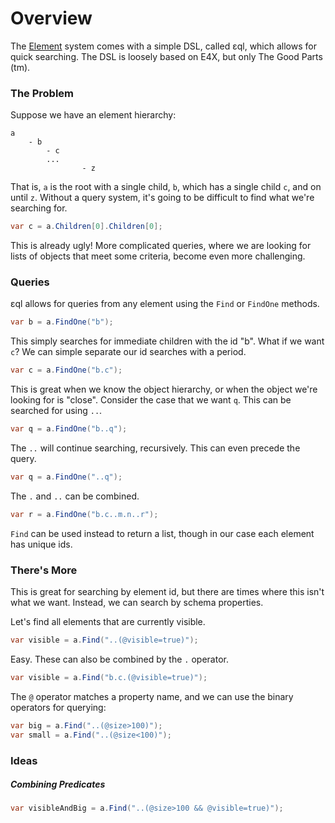 # Overview

The [Element](element.md) system comes with a simple DSL, called ɛql, which allows for quick searching. The DSL is loosely based on E4X, but only The Good Parts (tm).

### The Problem

Suppose we have an element hierarchy:

```
a
	- b
		- c
		...
				- z
```

That is, `a` is the root with a single child, `b`, which has a single child `c`, and on until `z`. Without a query system, it's going to be difficult to find what we're searching for.

```csharp
var c = a.Children[0].Children[0];
```

This is already ugly! More complicated queries, where we are looking for lists of objects that meet some criteria, become even more challenging.

### Queries

ɛql allows for queries from any element using the `Find` or `FindOne` methods.

```csharp
var b = a.FindOne("b");
```

This simply searches for immediate children with the id "b". What if we want `c`? We can simple separate our id searches with a period.

```csharp
var c = a.FindOne("b.c");
```

This is great when we know the object hierarchy, or when the object we're looking for is "close". Consider the case that we want `q`. This can be searched for using `..`.

```csharp
var q = a.FindOne("b..q");
```

The `..` will continue searching, recursively. This can even precede the query.

```csharp
var q = a.FindOne("..q");
```

The `.` and `..` can be combined.

```csharp
var r = a.FindOne("b.c..m.n..r");
```

`Find` can be used instead to return a list, though in our case each element has unique ids.

### There's More

This is great for searching by element id, but there are times where this isn't what we want. Instead, we can search by schema properties.

Let's find all elements that are currently visible.

```csharp
var visible = a.Find("..(@visible=true)");
```

Easy. These can also be combined by the `.` operator.

```csharp
var visible = a.Find("b.c.(@visible=true)");
```

The `@` operator matches a property name, and we can use the binary operators for querying:

```csharp
var big = a.Find("..(@size>100)");
var small = a.Find("..(@size<100)");
```

### Ideas

##### Combining Predicates

```csharp
var visibleAndBig = a.Find("..(@size>100 && @visible=true)");
```